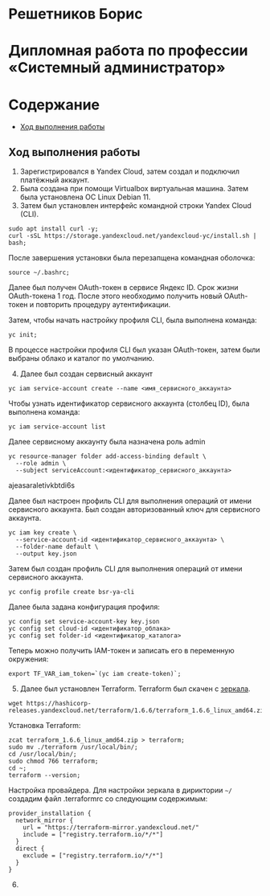 #  Решетников Борис
#  Дипломная работа по профессии «Системный администратор»
Содержание
==========
* [Ход выполнения работы](#Ход-выполнения-работы)
## Ход выполнения работы
1) Зарегистрировался в Yandex Cloud, затем создал и подключил платёжный аккаунт.
2) Была создана при помощи Virtualbox виртуальная машина. Затем была установлена ОС Linux Debian 11. 
3) Затем был установлен интерфейс командной строки Yandex Cloud (CLI).

```
sudo apt install curl -y;
curl -sSL https://storage.yandexcloud.net/yandexcloud-yc/install.sh | bash;
```
После завершения установки была перезапщена командная оболочка:
```
source ~/.bashrc;
```
Далее был получен OAuth-токен в сервисе Яндекс ID. Срок жизни OAuth-токена 1 год. После этого необходимо получить новый OAuth-токен и повторить процедуру аутентификации.

Затем, чтобы начать настройку профиля CLI, была выполнена команда:
```
yc init;
```
В процессе настройки профиля CLI был указан OAuth-токен, затем были выбраны облако и каталог по умолчанию.

4) Далее был создан сервисный аккаунт
```
yc iam service-account create --name <имя_сервисного_аккаунта>
```

Чтобы узнать идентификатор сервисного аккаунта (столбец ID), была выполнена команда:
```
yc iam service-account list
```

Далее сервисному аккаунту была назначена роль admin

```
yc resource-manager folder add-access-binding default \
  --role admin \
  --subject serviceAccount:<идентификатор_сервисного_аккаунта>
```
ajeasaraletivkbtdi6s

Далее был настроен профиль CLI для выполнения операций от имени сервисного аккаунта. Был создан авторизованный ключ для сервисного аккаунта.

```
yc iam key create \
  --service-account-id <идентификатор_сервисного_аккаунта> \
  --folder-name default \
  --output key.json
```
Затем был создан профиль CLI для выполнения операций от имени сервисного аккаунта.

```
yc config profile create bsr-ya-cli
```

Далее была задана конфигурация профиля:

```
yc config set service-account-key key.json
yc config set cloud-id <идентификатор_облака>
yc config set folder-id <идентификатор_каталога>  
```
Теперь можно получить IAM-токен и записать его в переменную окружения:

```
export TF_VAR_iam_token=`(yc iam create-token)`;
```


5) Далее был установлен Terraform. Terraform был скачен с [зеркала](https://hashicorp-releases.yandexcloud.net/terraform/). 

```
wget https://hashicorp-releases.yandexcloud.net/terraform/1.6.6/terraform_1.6.6_linux_amd64.zip
```
Установка Terraform:
```
zcat terraform_1.6.6_linux_amd64.zip > terraform;
sudo mv ./terraform /usr/local/bin/;
cd /usr/local/bin/;
sudo chmod 766 terraform;
cd ~;
terraform --version;
```
Настройка провайдера. Для настройки зеркала в дириктории `~/` создадим файл .terraformrc со следующим содержимым:

```
provider_installation {
  network_mirror {
    url = "https://terraform-mirror.yandexcloud.net/"
    include = ["registry.terraform.io/*/*"]
  }
  direct {
    exclude = ["registry.terraform.io/*/*"]
  }
}
```
6) 

